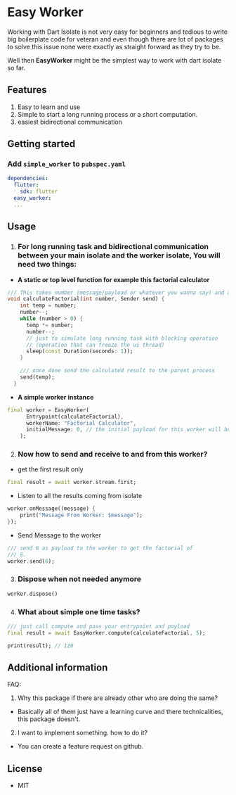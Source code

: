 # Easy Worker

Working with Dart Isolate is not very easy for beginners and tedious to write
big boilerplate code for veteran and even though there are lot of packages to
solve this issue none were exactly as straight forward as they try to be.

Well then **EasyWorker** might be the simplest way to work with dart isolate so far.

## Features

1. Easy to learn and use
2. Simple to start a long running process or a short computation.
3. easiest bidirectional communication

## Getting started

### Add `simple_worker` to `pubspec.yaml`

```yaml
dependencies:
  flutter:
    sdk: flutter
  easy_worker:
  ...
```

## Usage

1. ### For long running task and bidirectional communication between your main isolate and the worker isolate, You will need two things:

- **A static or top level function for example this factorial calculator**

```dart
/// This takes number (message/payload or whatever you wanna say) and a sender
void calculateFactorial(int number, Sender send) {
    int temp = number;
    number--;
    while (number > 0) {
      temp *= number;
      number--;
      // just to simulate long running task with blocking operation
      // (operation that can freeze the ui thread)
      sleep(const Duration(seconds: 1));
    }

    /// once done send the calculated result to the parent process
    send(temp);
  }
```

- **A simple worker instance**

```dart
final worker = EasyWorker(
      Entrypoint(calculateFactorial),
      workerName: "Factorial Calculator",
      initialMessage: 0, // the initial payload for this worker will be 0
    );
```

2. ### Now how to send and receive to and from this worker?

- get the first result only

```dart
final result = await worker.stream.first;
```

- Listen to all the results coming from isolate

```dart
worker.onMessage((message) {
    print("Message From Worker: $message");
});
```

- Send Message to the worker

```dart
/// send 6 as payload to the worker to get the factorial of
/// 6.
worker.send(6);

```

3. ### Dispose when not needed anymore

```dart
worker.dispose()
```

4. ### What about simple one time tasks?

```dart
/// just call compute and pass your entrypoint and payload
final result = await EasyWorker.compute(calculateFactorial, 5);

print(result); // 120

```

## Additional information

FAQ:

1. Why this package if there are already other who are doing the same?

- Basically all of them just have a learning curve and there technicalities, this package doesn't.

2. I want to implement something. how to do it?

- You can create a feature request on github.

## License

- MIT
